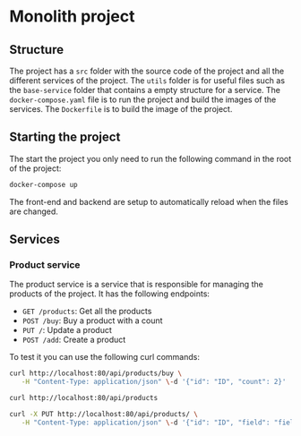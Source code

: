 # Monolith project

## Structure

The project has a `src` folder with the source code of the project and all the different services of the project. The `utils` folder is for useful files such as the `base-service` folder that contains a empty structure for a service. The `docker-compose.yaml` file is to run the project and build the images of the services. The `Dockerfile` is to build the image of the project.

## Starting the project

The start the project you only need to run the following command in the root of the project:

```bash
docker-compose up
```

The front-end and backend are setup to automatically reload when the files are changed.


## Services

### Product service

The product service is a service that is responsible for managing the products of the project. It has the following endpoints:

- `GET /products`: Get all the products
- `POST /buy`: Buy a product with a count 
- `PUT /`: Update a product
- `POST /add`: Create a product

To test it you can use the following curl commands:

```bash
curl http://localhost:80/api/products/buy \
   -H "Content-Type: application/json" \-d '{"id": "ID", "count": 2}'

curl http://localhost:80/api/products 

curl -X PUT http://localhost:80/api/products/ \
   -H "Content-Type: application/json" \-d '{"id": "ID", "field": "field_to_change", "updateValue": "new_value"}'
```
